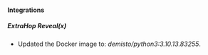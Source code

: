 #### Integrations
##### ExtraHop Reveal(x)
- Updated the Docker image to: *demisto/python3:3.10.13.83255*.
